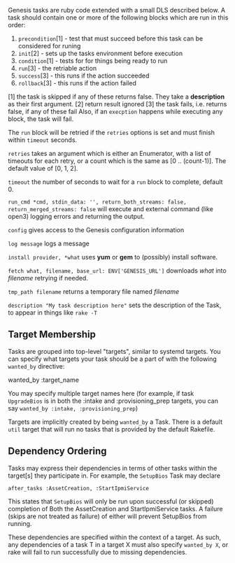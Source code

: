 Genesis tasks are ruby code extended with a small DLS described below.
A task should contain one or more of the following blocks which are run in this order:

1. `precondition`[1] - test that must succeed before this task can be considered for runing
2. `init`[2] - sets up the tasks environment before execution
3. `condition`[1] - tests for for things being ready to run
4. `run`[3] - the retriable action
5. `success`[3] - this runs if the action succeeded
6. `rollback`[3] - this runs if the action failed

[1] the task is skipped if any of these returns false.  They take a **description** as their first argument.
[2] return result ignored
[3] the task fails, i.e. returns false, if any of these fail
Also, if an `execption` happens while executing any block, the task will fail.

The `run` block will be retried if the `retries` options is set and 
must finish within `timeout` seconds.

`retries` takes an argument which is either an Enumerator, with a list
of timeouts for each retry, or a count which is the same as
[0 .. (count-1)].  The default value of [0, 1, 2].

`timeout` the number of seconds to wait for a `run` block to complete,
default 0.

`run_cmd *cmd, stdin_data: '', return_both_streams: false,
return_merged_streams: false` will execute and external command (like
open3) logging errors and returning the output.

`config` gives access to the Genesis configuration information

`log message` logs a message

`install provider, *what` uses **yum** or **gem** to (possibly) install software.

`fetch what, filename, base_url: ENV['GENESIS_URL']` downloads *what* into *filename* retrying if needed.

`tmp_path filename` returns a temporary file named *filename*

`description "My task description here"` sets the description of the Task, to appear in things like ```rake -T```

## Target Membership

Tasks are grouped into top-level "targets", similar to systemd targets. You can specify what targets your task should be a part of with the following ```wanted_by``` directive:

   wanted_by :target_name
   
You may specify multiple target names here (for example, if task ```UpgradeBios``` is in both the :intake and :provisioning_prep targets, you can say ```wanted_by :intake, :provisioning_prep```)

Targets are implicitly created by being ```wanted_by``` a Task. There is a default ```util``` target that will run no tasks that is provided by the default Rakefile.

## Dependency Ordering

Tasks may express their dependencies in terms of other tasks within the target[s] they participate in. For example, the ```SetupBios``` Task may declare

    after_tasks :AssetCreation, :StartIpmiService

This states that ```SetupBios``` will only be run upon successful (or skipped) completion of Both the AssetCreation and StartIpmiService tasks. A failure (skips are not treated as failure) of either will prevent SetupBios from running.

These dependencies are specified within the context of a target. As such, any dependencies of a task T in a target X must also specify ```wanted_by X```, or rake will fail to run successfully due to missing dependencies.



